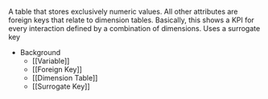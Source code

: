 A table that stores exclusively numeric values. All other attributes are foreign keys that relate to dimension tables. Basically, this shows a KPI for every interaction defined by a combination of dimensions. Uses a surrogate key

- Background
	- [[Variable]]
	- [[Foreign Key]]
	- [[Dimension Table]]
	- [[Surrogate Key]]